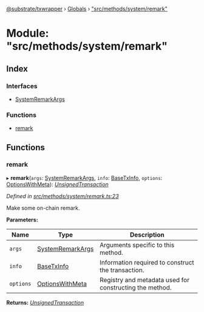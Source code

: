 [@substrate/txwrapper](../README.md) › [Globals](../globals.md) › ["src/methods/system/remark"](_src_methods_system_remark_.md)

# Module: "src/methods/system/remark"

## Index

### Interfaces

* [SystemRemarkArgs](../interfaces/_src_methods_system_remark_.systemremarkargs.md)

### Functions

* [remark](_src_methods_system_remark_.md#remark)

## Functions

###  remark

▸ **remark**(`args`: [SystemRemarkArgs](../interfaces/_src_methods_system_remark_.systemremarkargs.md), `info`: [BaseTxInfo](../interfaces/_src_util_types_.basetxinfo.md), `options`: [OptionsWithMeta](../interfaces/_src_util_types_.optionswithmeta.md)): *[UnsignedTransaction](../interfaces/_src_util_types_.unsignedtransaction.md)*

*Defined in [src/methods/system/remark.ts:23](https://github.com/paritytech/txwrapper/blob/ef571f4/src/methods/system/remark.ts#L23)*

Make some on-chain remark.

**Parameters:**

Name | Type | Description |
------ | ------ | ------ |
`args` | [SystemRemarkArgs](../interfaces/_src_methods_system_remark_.systemremarkargs.md) | Arguments specific to this method. |
`info` | [BaseTxInfo](../interfaces/_src_util_types_.basetxinfo.md) | Information required to construct the transaction. |
`options` | [OptionsWithMeta](../interfaces/_src_util_types_.optionswithmeta.md) | Registry and metadata used for constructing the method.  |

**Returns:** *[UnsignedTransaction](../interfaces/_src_util_types_.unsignedtransaction.md)*
